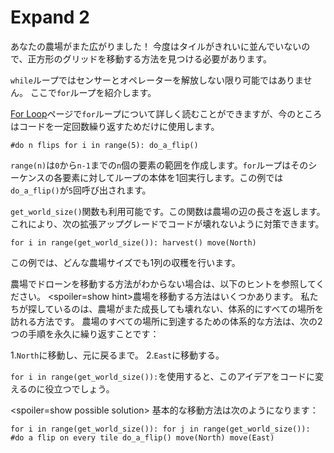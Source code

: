 # Expand 2
あなたの農場がまた広がりました！ 今度はタイルがきれいに並んでいないので、正方形のグリッドを移動する方法を見つける必要があります。

`while`ループではセンサーとオペレーターを解放しない限り可能ではありません。
ここで`for`ループを紹介します。

[For Loop](docs/scripting/for.md)ページで`for`ループについて詳しく読むことができますが、今のところはコードを一定回数繰り返すためだけに使用します。

`#do n flips
for i in range(5):
	do_a_flip()`

`range(n)`は`0`から`n-1`までの`n`個の要素の範囲を作成します。`for`ループはそのシーケンスの各要素に対してループの本体を1回実行します。この例では`do_a_flip()`が`5`回呼び出されます。

`get_world_size()`関数も利用可能です。この関数は農場の辺の長さを返します。これにより、次の拡張アップグレードでコードが壊れないように対策できます。

`for i in range(get_world_size()):
	harvest()
	move(North)`

この例では、どんな農場サイズでも1列の収穫を行います。

農場でドローンを移動する方法がわからない場合は、以下のヒントを参照してください。
<spoiler=show hint>農場を移動する方法はいくつかあります。
私たちが探しているのは、農場がまた成長しても壊れない、体系的にすべての場所を訪れる方法です。
農場のすべての場所に到達するための体系的な方法は、次の2つの手順を永久に繰り返すことです：

1.`North`に移動し、元に戻るまで。
2.`East`に移動する。

`for i in range(get_world_size()):`を使用すると、このアイデアをコードに変えるのに役立つでしょう。
</spoiler>

<spoiler=show possible solution> 基本的な移動方法は次のようになります：

`for i in range(get_world_size()):
	for j in range(get_world_size()):
		#do a flip on every tile
		do_a_flip()
		move(North)
	move(East)`
</spoiler>